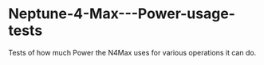 # Neptune-4-Max---Power-usage-tests
Tests of how much Power the N4Max uses for various operations it can do.
